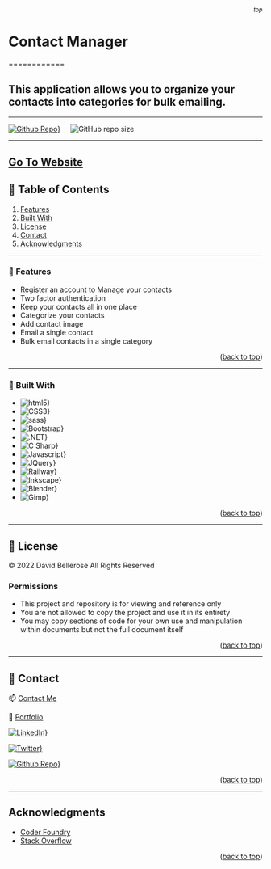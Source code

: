 ###### <p align="right"><sub>top</sub></p>


# Contact Manager
============

## This application allows you to organize your contacts into categories for bulk emailing.

---


[![Github Repo}](https://img.shields.io/badge/github_repo-3884FF?style=for-the-badge&logo=github)](https://github.com/davidbellerose/ContactPro)&nbsp;&nbsp;&nbsp;&nbsp;&nbsp;![GitHub repo size](https://img.shields.io/github/repo-size/davidbellerose/Tattarrattat?logo=github)

---

 [Go To Website](https://symetrak-asp-net.up.railway.app/)
---
<!-- TABLE OF CONTENTS -->

##  🚩 Table of Contents
1. [Features](#features)
2. [Built With](#built-with)
3. [License](#license)
4. [Contact](#contact)
4. [Acknowledgments](#acknowledgments)


---
### 🎨 Features

- Register an account to Manage your contacts
- Two factor authentication
- Keep your contacts all in one place
- Categorize your contacts
- Add contact image
- Email a single contact
- Bulk email contacts in a single category

<p align="right">(<a href="#top">back to top</a>)</p>

---
### 🔨 Built With


* ![html5}](https://img.shields.io/badge/html5-E34F26?style=for-the-badge&logo=html5)
* ![CSS3}](https://img.shields.io/badge/css3-1572B6?style=for-the-badge&logo=css3)
* ![sass}](https://img.shields.io/badge/sass-CC6699?style=for-the-badge&logo=sass)
* ![Bootstrap}](https://img.shields.io/badge/bootstrap-7952B3?style=for-the-badge&logo=bootstrap)
* ![.NET}](https://img.shields.io/badge/.NET-512BD4?style=for-the-badge)
* ![C Sharp}](https://img.shields.io/badge/c_sharp-239120?style=for-the-badge&logo=csharp)
* ![Javascript}](https://img.shields.io/badge/javascript-000000?style=for-the-badge&logo=javascript)
* ![JQuery}](https://img.shields.io/badge/jquery-0769AD?style=for-the-badge&logo=jquery)
* ![Railway}](https://img.shields.io/badge/railway-0B0D0E?style=for-the-badge&logo=railway)
* ![Inkscape}](https://img.shields.io/badge/inkscape-000000?style=for-the-badge&logo=inkscape)
* ![Blender}](https://img.shields.io/badge/blender-5c5543?style=for-the-badge&logo=blender)
* ![Gimp}](https://img.shields.io/badge/GIMP-5c5543?style=for-the-badge&logo=GIMP)

<p align="right">(<a href="#top">back to top</a>)</p>

---


<!-- LICENSE -->
## 📜 License

&copy; 2022 David Bellerose All Rights Reserved

### Permissions

 - This project and repository is for viewing and reference only
 - You are not allowed to copy the project and use it in its entirety
 - You may copy sections of code for your own use and manipulation within documents but not the full document itself

<p align="right">(<a href="#top">back to top</a>)</p>

---

<!-- CONTACT -->
## 🔗 Contact

 📫 [Contact Me](https://external.ink?to=https://www.davidbellerose.com/)

 💼 [Portfolio](https://external.ink?to=https://www.davidbellerose.com)
 
[![LinkedIn}](https://img.shields.io/badge/linkedin-0A66C2?style=for-the-badge&logo=linkedin)](https://external.ink?to=https://www.linkedin.com/in/david-bellerose)

[![Twitter}](https://img.shields.io/badge/twitter-000000?style=for-the-badge&logo=twitter)](https://external.ink?to=https://twitter.com/DavidEBellerose)

[![Github Repo}](https://img.shields.io/badge/github-3884FF?style=for-the-badge&logo=github)](https://external.ink?to=https://github.com/davidbellerose)



<p align="right">(<a href="#top">back to top</a>)</p>

---

<!-- ACKNOWLEDGMENTS -->
## Acknowledgments


* [Coder Foundry](https://external.ink?to=https://www.coderfoundry.com/)
* [Stack Overflow](https://external.ink?to=https://www.stackoverflow.com/)


<p align="right">(<a href="#top">back to top</a>)</p>

